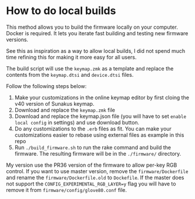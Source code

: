 # How to do local builds
This method allows you to build the firmware locally on your computer. Docker is required.
It lets you iterate fast building and testing new firmware versions.

See this as inspiration as a way to allow local builds, I did not spend much time refining this
for making it more easy for all users.

The build script will use the `keymap.zmk` as a template and replace the contents from the
`keymap.dtsi` and `device.dtsi` files.

Follow the following steps below:

1. Make your customizations in the online keymap editor by first cloing the v40 version of Sunakus keymap.
2. Download and replace the `keymap.zmk` file
3. Download and replace the keymap.json file (you will have to set `enable local config` in settings) and use download button.
4. Do any customizations to the `.erb` files as fit. You can make your customizations easier to rebase using external files as example in this repo
5. Run `./build_firmware.sh` to run the rake command and build the firmware. The resulting firmware will be in the `./firmware/` directory.

My version use the PR36 version of the firmware to allow per-key RGB control. If you want to use
master version, remove the `firmware/Dockerfile` and rename the `firmware/Dockerfile.old` to `Dockefile`.
If the master does not support the `CONFIG_EXPERIMENTAL_RGB_LAYER=y` flag you will have to remove it from
`firmware/config/glove80.conf` file.

